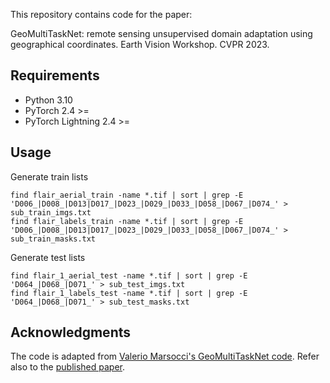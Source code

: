 This repository contains code for the paper:

GeoMultiTaskNet: remote sensing unsupervised domain adaptation using geographical coordinates. Earth Vision Workshop. CVPR 2023.

## Requirements

- Python 3.10
- PyTorch 2.4 >=
- PyTorch Lightning 2.4 >=

## Usage

Generate train lists

````shell
find flair_aerial_train -name *.tif | sort | grep -E 'D006_|D008_|D013|D017_|D023_|D029_|D033_|D058_|D067_|D074_' > sub_train_imgs.txt
find flair_labels_train -name *.tif | sort | grep -E 'D006_|D008_|D013|D017_|D023_|D029_|D033_|D058_|D067_|D074_' > sub_train_masks.txt
````

Generate test lists

```shell
find flair_1_aerial_test -name *.tif | sort | grep -E 'D064_|D068_|D071_' > sub_test_imgs.txt
find flair_1_labels_test -name *.tif | sort | grep -E 'D064_|D068_|D071_' > sub_test_masks.txt
```

## Acknowledgments
The code is adapted from [Valerio Marsocci's GeoMultiTaskNet code](https://github.com/VMarsocci/geomultitasknet). Refer also to the [published paper](https://arxiv.org/pdf/2304.07750).
